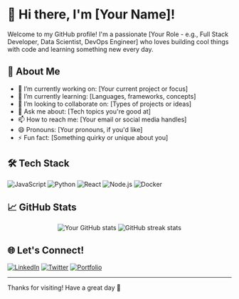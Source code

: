 # 👋 Hi there, I'm [Your Name]!

Welcome to my GitHub profile! I'm a passionate [Your Role - e.g., Full Stack Developer, Data Scientist, DevOps Engineer] who loves building cool things with code and learning something new every day.

## 🚀 About Me

- 🔭 I’m currently working on: [Your current project or focus]
- 🌱 I’m currently learning: [Languages, frameworks, concepts]
- 👯 I’m looking to collaborate on: [Types of projects or ideas]
- 💬 Ask me about: [Tech topics you're good at]
- 📫 How to reach me: [Your email or social media handles]
- 😄 Pronouns: [Your pronouns, if you'd like]
- ⚡ Fun fact: [Something quirky or unique about you]

## 🛠️ Tech Stack

![JavaScript](https://img.shields.io/badge/-JavaScript-black?style=flat-square&logo=javascript)
![Python](https://img.shields.io/badge/-Python-black?style=flat-square&logo=python)
![React](https://img.shields.io/badge/-React-black?style=flat-square&logo=react)
![Node.js](https://img.shields.io/badge/-Node.js-black?style=flat-square&logo=node.js)
![Docker](https://img.shields.io/badge/-Docker-black?style=flat-square&logo=docker)
<!-- Add your tech stack icons here -->

## 📈 GitHub Stats

<p align="center">
  <img src="https://github-readme-stats.vercel.app/api?username=yourusername&show_icons=true&theme=radical" alt="Your GitHub stats" />
  <img src="https://github-readme-streak-stats.herokuapp.com/?user=yourusername&theme=radical" alt="GitHub streak stats" />
</p>

## 🌐 Let's Connect!

[![LinkedIn](https://img.shields.io/badge/LinkedIn-blue?style=flat-square&logo=linkedin)](https://linkedin.com/in/yourusername)
[![Twitter](https://img.shields.io/badge/Twitter-blue?style=flat-square&logo=twitter)](https://twitter.com/yourhandle)
[![Portfolio](https://img.shields.io/badge/Portfolio-grey?style=flat-square&logo=firefox-browser)](https://yourportfolio.com)

---

Thanks for visiting! Have a great day 🚀
